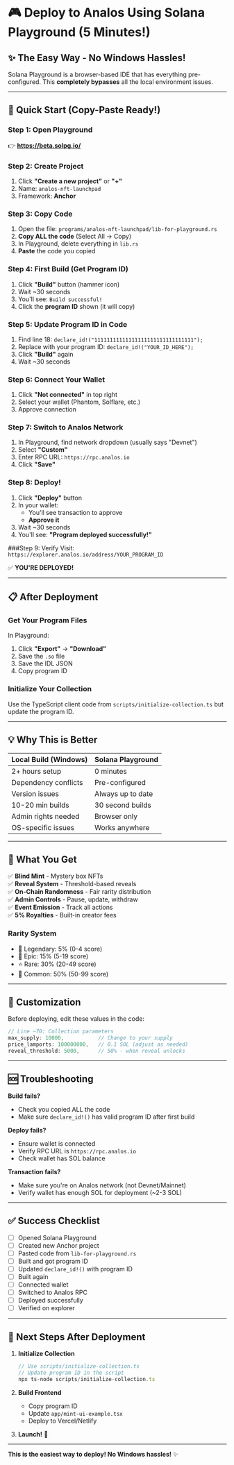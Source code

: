 # 🎮 Deploy to Analos Using Solana Playground (5 Minutes!)

## ✨ The Easy Way - No Windows Hassles!

Solana Playground is a browser-based IDE that has everything pre-configured. This **completely bypasses** all the local environment issues.

---

## 🚀 Quick Start (Copy-Paste Ready!)

### Step 1: Open Playground
👉 **https://beta.solpg.io/**

### Step 2: Create Project
1. Click **"Create a new project"** or **"+"**
2. Name: `analos-nft-launchpad`
3. Framework: **Anchor**

### Step 3: Copy Code
1. Open the file: `programs/analos-nft-launchpad/lib-for-playground.rs`
2. **Copy ALL the code** (Select All → Copy)
3. In Playground, delete everything in `lib.rs`
4. **Paste** the code you copied

### Step 4: First Build (Get Program ID)
1. Click **"Build"** button (hammer icon)
2. Wait ~30 seconds
3. You'll see: `Build successful!`
4. Click the **program ID** shown (it will copy)

### Step 5: Update Program ID in Code
1. Find line 18: `declare_id!("11111111111111111111111111111111");`
2. Replace with your program ID: `declare_id!("YOUR_ID_HERE");`
3. Click **"Build"** again
4. Wait ~30 seconds

### Step 6: Connect Your Wallet
1. Click **"Not connected"** in top right
2. Select your wallet (Phantom, Solflare, etc.)
3. Approve connection

### Step 7: Switch to Analos Network
1. In Playground, find network dropdown (usually says "Devnet")
2. Select **"Custom"**
3. Enter RPC URL: `https://rpc.analos.io`
4. Click **"Save"**

### Step 8: Deploy!
1. Click **"Deploy"** button
2. In your wallet:
   - You'll see transaction to approve
   - **Approve it**
3. Wait ~30 seconds
4. You'll see: **"Program deployed successfully!"**

###Step 9: Verify
Visit: `https://explorer.analos.io/address/YOUR_PROGRAM_ID`

✅ **YOU'RE DEPLOYED!**

---

## 📋 After Deployment

### Get Your Program Files
In Playground:
1. Click **"Export"** → **"Download"**
2. Save the `.so` file
3. Save the IDL JSON
4. Copy program ID

### Initialize Your Collection
Use the TypeScript client code from `scripts/initialize-collection.ts` but update the program ID.

---

## 💡 Why This is Better

| Local Build (Windows) | Solana Playground |
|----------------------|-------------------|
| 2+ hours setup | 0 minutes |
| Dependency conflicts | Pre-configured |
| Version issues | Always up to date |
| 10-20 min builds | 30 second builds |
| Admin rights needed | Browser only |
| OS-specific issues | Works anywhere |

---

## 🎯 What You Get

✅ **Blind Mint** - Mystery box NFTs  
✅ **Reveal System** - Threshold-based reveals  
✅ **On-Chain Randomness** - Fair rarity distribution  
✅ **Admin Controls** - Pause, update, withdraw  
✅ **Event Emission** - Track all actions  
✅ **5% Royalties** - Built-in creator fees  

### Rarity System
- 🌟 Legendary: 5% (0-4 score)
- 💎 Epic: 15% (5-19 score)
- ⭐ Rare: 30% (20-49 score)
- 🔹 Common: 50% (50-99 score)

---

## 🔧 Customization

Before deploying, edit these values in the code:

```rust
// Line ~70: Collection parameters
max_supply: 10000,           // Change to your supply
price_lamports: 100000000,   // 0.1 SOL (adjust as needed)
reveal_threshold: 5000,      // 50% - when reveal unlocks
```

---

## 🆘 Troubleshooting

**Build fails?**
- Check you copied ALL the code
- Make sure `declare_id!()` has valid program ID after first build

**Deploy fails?**
- Ensure wallet is connected
- Verify RPC URL is `https://rpc.analos.io`
- Check wallet has SOL balance

**Transaction fails?**
- Make sure you're on Analos network (not Devnet/Mainnet)
- Verify wallet has enough SOL for deployment (~2-3 SOL)

---

## ✅ Success Checklist

- [ ] Opened Solana Playground
- [ ] Created new Anchor project
- [ ] Pasted code from `lib-for-playground.rs`
- [ ] Built and got program ID
- [ ] Updated `declare_id!()` with program ID
- [ ] Built again
- [ ] Connected wallet
- [ ] Switched to Analos RPC
- [ ] Deployed successfully
- [ ] Verified on explorer

---

## 🎉 Next Steps After Deployment

1. **Initialize Collection**
   ```typescript
   // Use scripts/initialize-collection.ts
   // Update program ID in the script
   npx ts-node scripts/initialize-collection.ts
   ```

2. **Build Frontend**
   - Copy program ID
   - Update `app/mint-ui-example.tsx`
   - Deploy to Vercel/Netlify

3. **Launch!** 🚀

---

**This is the easiest way to deploy! No Windows hassles!** ✨

